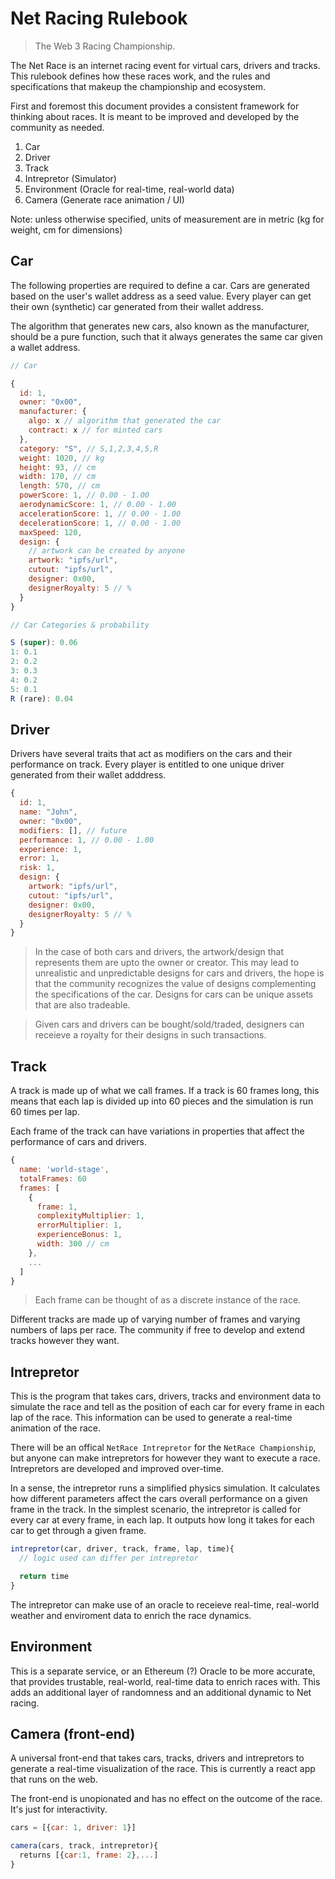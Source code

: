 # Net Racing Rulebook

> The Web 3 Racing Championship.

The Net Race is an internet racing event for virtual cars, drivers and tracks. This rulebook defines how these races work, and the rules and specifications that makeup the championship and ecosystem.

First and foremost this document provides a consistent framework for thinking about races. It is meant to be improved and developed by the community as needed.

1. Car
2. Driver
3. Track
4. Intrepretor (Simulator)
5. Environment (Oracle for real-time, real-world data)
6. Camera (Generate race animation / UI)

Note: unless otherwise specified, units of measurement are in metric (kg for weight, cm for dimensions)

## Car

The following properties are required to define a car.
Cars are generated based on the user's wallet address as a seed value. Every player can get their own (synthetic) car generated from their wallet address.

The algorithm that generates new cars, also known as the manufacturer, should be a pure function, such that it always generates the same car given a wallet address.

```js
// Car

{
  id: 1,
  owner: "0x00",
  manufacturer: {
    algo: x // algorithm that generated the car
    contract: x // for minted cars
  },
  category: "S", // S,1,2,3,4,5,R
  weight: 1020, // kg
  height: 93, // cm
  width: 170, // cm
  length: 570, // cm
  powerScore: 1, // 0.00 - 1.00
  aerodynamicScore: 1, // 0.00 - 1.00
  accelerationScore: 1, // 0.00 - 1.00
  decelerationScore: 1, // 0.00 - 1.00
  maxSpeed: 120,
  design: {
    // artwork can be created by anyone
    artwork: "ipfs/url",
    cutout: "ipfs/url",
    designer: 0x00,
    designerRoyalty: 5 // %
  }
}
```

```js
// Car Categories & probability

S (super): 0.06
1: 0.1
2: 0.2
3: 0.3
4: 0.2
5: 0.1
R (rare): 0.04
```

## Driver

Drivers have several traits that act as modifiers on the cars and their performance on track. Every player is entitled to one unique driver generated from their wallet adddress.

```js
{
  id: 1,
  name: "John",
  owner: "0x00",
  modifiers: [], // future
  performance: 1, // 0.00 - 1.00
  experience: 1,
  error: 1,
  risk: 1,
  design: {
    artwork: "ipfs/url",
    cutout: "ipfs/url",
    designer: 0x00,
    designerRoyalty: 5 // %
  }
}
```

> In the case of both cars and drivers, the artwork/design that represents them are upto the owner or creator. This may lead to unrealistic and unpredictable designs for cars and drivers, the hope is that the community recognizes the value of designs complementing the specifications of the car. Designs for cars can be unique assets that are also tradeable.

> Given cars and drivers can be bought/sold/traded, designers can receieve a royalty for their designs in such transactions.

## Track

A track is made up of what we call frames. If a track is 60 frames long, this means that each lap is divided up into 60 pieces and the simulation is run 60 times per lap.

Each frame of the track can have variations in properties that affect the performance of cars and drivers.

```js
{
  name: 'world-stage',
  totalFrames: 60
  frames: [
    {
      frame: 1,
      complexityMultiplier: 1,
      errorMultiplier: 1,
      experienceBonus: 1,
      width: 300 // cm
    },
    ...
  ]
}
```
> Each frame can be thought of as a discrete instance of the race. 

Different tracks are made up of varying number of frames and varying numbers of laps per race. The community if free to develop and extend tracks however they want. 

## Intrepretor

This is the program that takes cars, drivers, tracks and environment data to simulate the race and tell as the position of each car for every frame in each lap of the race. This information can be used to generate a real-time animation of the race.

There will be an offical `NetRace Intrepretor` for the `NetRace Championship`, but anyone can make intrepretors for however they want to execute a race. Intrepretors are developed and improved over-time.

In a sense, the intrepretor runs a simplified physics simulation. It calculates how different parameters affect the cars overall performance on a given frame in the track. In the simplest scenario, the intrepretor is called for every car at every frame, in each lap. It outputs how long it takes for each car to get through a given frame.

```js
intrepretor(car, driver, track, frame, lap, time){
  // logic used can differ per intrepretor

  return time
}
```

The intrepretor can make use of an oracle to receieve real-time, real-world weather and enviroment data to enrich the race dynamics.

## Environment

This is a separate service, or an Ethereum (?) Oracle to be more accurate, that provides trustable, real-world, real-time data to enrich races with. This adds an additional layer of randomness and an additional dynamic to Net racing.

## Camera (front-end)

A universal front-end that takes cars, tracks, drivers and intrepretors to generate a real-time visualization of the race. This is currently a react app that runs on the web.

The front-end is unopionated and has no effect on the outcome of the race. It's just for interactivity.

```js
cars = [{car: 1, driver: 1}]

camera(cars, track, intrepretor){
  returns [{car:1, frame: 2},...]
}
```
